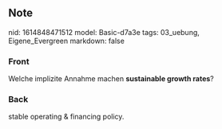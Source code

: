 ## Note
nid: 1614848471512
model: Basic-d7a3e
tags: 03_uebung, Eigene_Evergreen
markdown: false

### Front
Welche implizite Annahme machen <b>sustainable growth rates</b>?

### Back
stable operating & financing policy.
